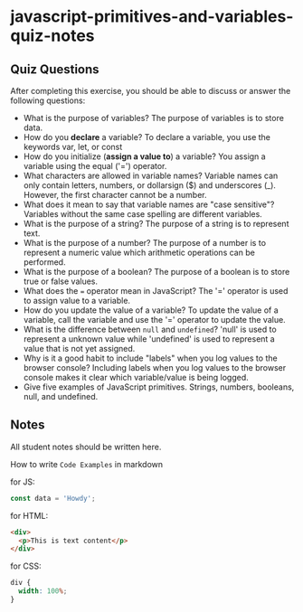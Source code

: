 # javascript-primitives-and-variables-quiz-notes

## Quiz Questions

After completing this exercise, you should be able to discuss or answer the following questions:

- What is the purpose of variables?
  The purpose of variables is to store data.
- How do you **declare** a variable?
  To declare a variable, you use the keywords var, let, or const
- How do you initialize (**assign a value to**) a variable?
  You assign a variable using the equal ('=') operator.
- What characters are allowed in variable names?
  Variable names can only contain letters, numbers, or dollarsign ($) and underscores (\_). However, the first character cannot be a number.
- What does it mean to say that variable names are "case sensitive"?
  Variables without the same case spelling are different variables.
- What is the purpose of a string?
  The purpose of a string is to represent text.
- What is the purpose of a number?
  The purpose of a number is to represent a numeric value which arithmetic operations can be performed.
- What is the purpose of a boolean?
  The purpose of a boolean is to store true or false values.
- What does the `=` operator mean in JavaScript?
  The '=' operator is used to assign value to a variable.
- How do you update the value of a variable?
  To update the value of a variable, call the variable and use the '=' operator to update the value.
- What is the difference between `null` and `undefined`?
  'null' is used to represent a unknown value while 'undefined' is used to represent a value that is not yet assigned.
- Why is it a good habit to include "labels" when you log values to the browser console?
  Including labels when you log values to the browser console makes it clear which variable/value is being logged.
- Give five examples of JavaScript primitives.
  Strings, numbers, booleans, null, and undefined.

## Notes

All student notes should be written here.

How to write `Code Examples` in markdown

for JS:

```javascript
const data = 'Howdy';
```

for HTML:

```html
<div>
  <p>This is text content</p>
</div>
```

for CSS:

```css
div {
  width: 100%;
}
```
